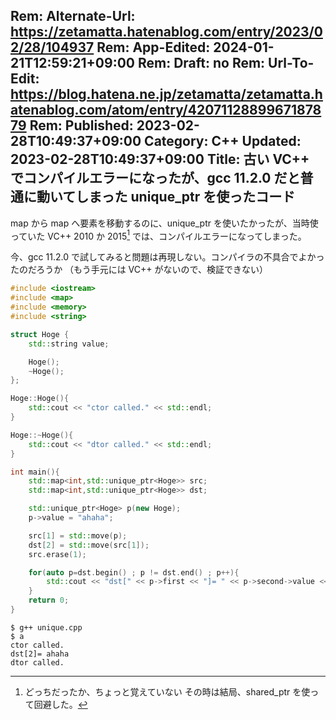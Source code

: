 Rem: Alternate-Url: https://zetamatta.hatenablog.com/entry/2023/02/28/104937
Rem: App-Edited: 2024-01-21T12:59:21+09:00
Rem: Draft: no
Rem: Url-To-Edit: https://blog.hatena.ne.jp/zetamatta/zetamatta.hatenablog.com/atom/entry/4207112889967187879
Rem: Published: 2023-02-28T10:49:37+09:00
Category: C++
Updated: 2023-02-28T10:49:37+09:00
Title: 古い VC++ でコンパイルエラーになったが、gcc 11.2.0 だと普通に動いてしまった unique\_ptr を使ったコード
---
map から map へ要素を移動するのに、unique\_ptr を使いたかったが、当時使っていた VC++ 2010 か 2015[^VC] では、コンパイルエラーになってしまった。
[^VC]: どっちだったか、ちょっと覚えていない
その時は結局、shared\_ptr を使って回避した。

今、gcc 11.2.0 で試してみると問題は再現しない。コンパイラの不具合でよかったのだろうか
（もう手元には VC++ がないので、検証できない）

```cpp
#include <iostream>
#include <map>
#include <memory>
#include <string>

struct Hoge {
    std::string value;

    Hoge();
    ~Hoge();
};

Hoge::Hoge(){
    std::cout << "ctor called." << std::endl;
}

Hoge::~Hoge(){
    std::cout << "dtor called." << std::endl;
}

int main(){
    std::map<int,std::unique_ptr<Hoge>> src;
    std::map<int,std::unique_ptr<Hoge>> dst;

    std::unique_ptr<Hoge> p(new Hoge);
    p->value = "ahaha";

    src[1] = std::move(p);
    dst[2] = std::move(src[1]);
    src.erase(1);

    for(auto p=dst.begin() ; p != dst.end() ; p++){
        std::cout << "dst[" << p->first << "]= " << p->second->value << std::endl;
    }
    return 0;
}
```

```
$ g++ unique.cpp
$ a
ctor called.
dst[2]= ahaha
dtor called.
```
